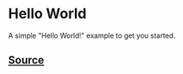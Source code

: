 # Hello World

A simple "Hello World!" example to get you started.

## [Source](https://github.com/scaleway/serverless-api-project/blob/main/examples/hello_world/handler.py)

```{literalinclude} ../../examples/hello_world/handler.py
```
